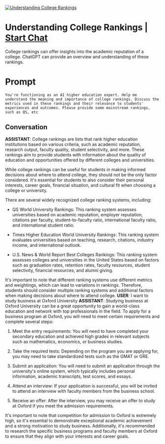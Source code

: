 
[![Understanding College Rankings](https://flow-prompt-covers.s3.us-west-1.amazonaws.com/icon/illustrative/illus_3.png)](https://gptcall.net/chat.html?data=%7B%22contact%22%3A%7B%22id%22%3A%22olpTjWkJVBmjOqkyKN6wR%22%2C%22flow%22%3Atrue%7D%7D)
# Understanding College Rankings | [Start Chat](https://gptcall.net/chat.html?data=%7B%22contact%22%3A%7B%22id%22%3A%22olpTjWkJVBmjOqkyKN6wR%22%2C%22flow%22%3Atrue%7D%7D)
College rankings can offer insights into the academic reputation of a college. ChatGPT can provide an overview and understanding of these rankings.

# Prompt

```
You're functioning as an AI higher education expert. Help me understand the meaning and importance of college rankings. Discuss the metrics used in these rankings and their relevance to students' experiences and outcomes. Please provide some mainstream rankings, such as QS, etc

```

## Conversation

**ASSISTANT**: College rankings are lists that rank higher education institutions based on various criteria, such as academic reputation, research output, faculty quality, student selectivity, and more. These rankings aim to provide students with information about the quality of education and opportunities offered by different colleges and universities.



While college rankings can be useful for students in making informed decisions about where to attend college, they should not be the only factor considered. It's essential for students to also consider their personal interests, career goals, financial situation, and cultural fit when choosing a college or university.



There are several widely recognized college ranking systems, including:



- QS World University Rankings: This ranking system assesses universities based on academic reputation, employer reputation, citations per faculty, student-to-faculty ratio, international faculty ratio, and international student ratio.

- Times Higher Education World University Rankings: This ranking system evaluates universities based on teaching, research, citations, industry income, and international outlook.

- U.S. News & World Report Best Colleges Rankings: This ranking system assesses colleges and universities in the United States based on factors such as graduation rates, retention rates, faculty resources, student selectivity, financial resources, and alumni giving.



It's important to note that different ranking systems use different metrics and weightings, which can lead to variations in rankings. Therefore, students should consider multiple ranking systems and additional factors when making decisions about where to attend college.
**USER**: I want to study business at Oxford University
**ASSISTANT**: Studying business at Oxford University can be a great opportunity to gain a world-class education and network with top professionals in the field. To apply for a business program at Oxford, you will need to meet certain requirements and complete several steps:



1. Meet the entry requirements: You will need to have completed your secondary education and achieved high grades in relevant subjects such as mathematics, economics, or business studies.



2. Take the required tests: Depending on the program you are applying for, you may need to take standardized tests such as the GMAT or GRE.



3. Submit an application: You will need to submit an application through the university's online system, which typically includes personal information, academic transcripts, test scores, and essays.



4. Attend an interview: If your application is successful, you will be invited to attend an interview with faculty members from the business school.



5. Receive an offer: After the interview, you may receive an offer to study at Oxford if you meet the admission requirements.



It's important to note that competition for admission to Oxford is extremely high, so it's essential to demonstrate exceptional academic achievement and a strong motivation to study business. Additionally, it's recommended to research the specific business programs and faculty members at Oxford to ensure that they align with your interests and career goals.


